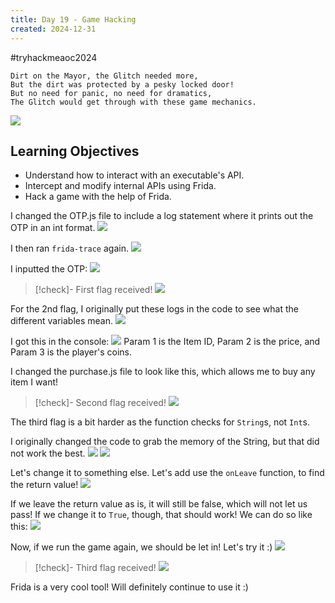 ```yaml
---
title: Day 19 - Game Hacking
created: 2024-12-31
---
```

#tryhackmeaoc2024 

```
Dirt on the Mayor, the Glitch needed more,
But the dirt was protected by a pesky locked door!
But no need for panic, no need for dramatics,
The Glitch would get through with these game mechanics. 
```
![](hiding.png)
## Learning Objectives
- Understand how to interact with an executable's API.
- Intercept and modify internal APIs using Frida.
- Hack a game with the help of Frida.

I changed the OTP.js file to include a log statement where it prints out the OTP in an int format.
![](Pasted%20image%2020241231193427.png)

I then ran `frida-trace` again.
![](Pasted%20image%2020241231193452.png)

I inputted the OTP:
![](Pasted%20image%2020241231193527.png)

> [!check]- First flag received!
> ![](Pasted%20image%2020241231193552.png)

For the 2nd flag, I originally put these logs in the code to see what the different variables mean.
![](Pasted%20image%2020241231194116.png)

I got this in the console:
![](Pasted%20image%2020241231194125.png)
Param 1 is the Item ID, Param 2 is the price, and Param 3 is the player's coins.

I changed the purchase.js file to look like this, which allows me to buy any item I want!

> [!check]- Second flag received!
> ![](Pasted%20image%2020241231194354.png)

The third flag is a bit harder as the function checks for `String`s, not `Int`s.

I originally changed the code to grab the memory of the String, but that did not work the best.
![](Pasted%20image%2020241231194721.png)
![](Pasted%20image%2020241231194724.png)

Let's change it to something else. Let's add use the `onLeave` function, to find the return value!
![](Pasted%20image%2020241231194909.png)

If we leave the return value as is, it will still be false, which will not let us pass! If we change it to `True`, though, that should work! We can do so like this:
![](Pasted%20image%2020241231195016.png)

Now, if we run the game again, we should be let in! Let's try it :)
![](Pasted%20image%2020241231195102.png)

> [!check]- Third flag received!
> ![](Pasted%20image%2020241231195127.png)

Frida is a very cool tool! Will definitely continue to use it :)